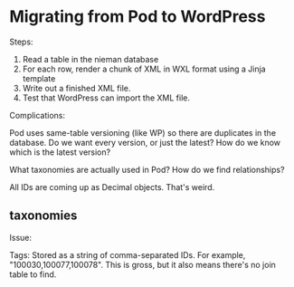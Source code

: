 Migrating from Pod to WordPress
==============================

Steps:

1. Read a table in the nieman database
2. For each row, render a chunk of XML in WXL format using a Jinja template
3. Write out a finished XML file.
4. Test that WordPress can import the XML file.

Complications:

Pod uses same-table versioning (like WP) so there are duplicates in the database. Do we want every version, or just the latest? How do we know which is the latest version?

What taxonomies are actually used in Pod? How do we find relationships?

All IDs are coming up as Decimal objects. That's weird.

taxonomies
----------

Issue:

Tags: Stored as a string of comma-separated IDs. For example, "100030,100077,100078". This is gross, but it also means there's no join table to find.